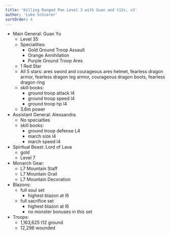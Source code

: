 ```yaml
---
title: 'Killing Ranged Pan Level 3 with Guan and t12s, v3'
author: 'Luke Schierer'
sortOrder: 4
---
```


- Main General: Guan Yu
  - Level 35
  - Specialities:
    - Gold Ground Troop Assault
    - Orange Annihilation
    - Purple Ground Troop Ares
  - 1 Red Star
  - All 5 stars: ares sword and courageous ares helmet, fearless dragon armor, fearless dragon leg armor, courageous dragon boots, fearless dragon ring
  - skill books:
    - ground troop attack l4
    - ground troop speed l4
    - ground troop hp l4
  - 3.6m power
- Assistant General: Alessandra
  - No specialties
  - skill books:
    - ground troop defense L4
    - march size l4
    - march speed l4
- Spiritual Beast: Lord of Lava
  - gold
  - Level 7
- Monarch Gear:
  - L7 Mountain Staff
  - L7 Mountain Grail
  - L7 Mountain Decoration
- Blazons:
  - full soul set
    - highest blazon at l6
  - full sacrifice set
    - highest blazon at l6
    - no monster bonuses in this set
- Troops:
  - 1,163,625 t12 ground
  - 12,296 wounded
